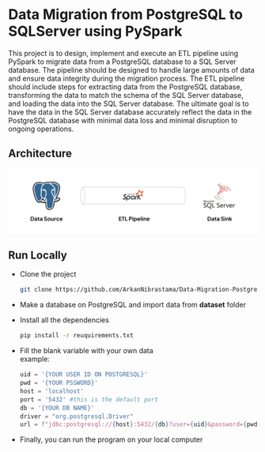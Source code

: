 # Data Migration from PostgreSQL to SQLServer using PySpark


This project is to design, implement and execute an ETL pipeline using PySpark to migrate data from a PostgreSQL database to a SQL Server database. The pipeline should be designed to handle large amounts of data and ensure data integrity during the migration process. The ETL pipeline should include steps for extracting data from the PostgreSQL database, transforming the data to match the schema of the SQL Server database, and loading the data into the SQL Server database. The ultimate goal is to have the data in the SQL Server database accurately reflect the data in the PostgreSQL database with minimal data loss and minimal disruption to ongoing operations.

## Architecture
![Architecture](./src/archi.png)

## Run Locally

- Clone the project

    ```bash
    git clone https://github.com/ArkanNibrastama/Data-Migration-PostgreSQL-to-SQLServer-use-PySpark.git
    ```
- Make a database on PostgreSQL and import data from **dataset** folder
- Install all the dependencies
    ```bash
    pip install -r reuquirements.txt
    ```
- Fill the blank variable with your own data
    <br>example:
    ```python
    uid = '{YOUR USER ID ON POSTGRESQL}'
    pwd = '{YOUR PSSWORD}'
    host = 'localhost'
    port = '5432' #this is the default port
    db = '{YOUR DB NAME}'
    driver = "org.postgresql.Driver"
    url = f"jdbc:postgresql://{host}:5432/{db}?user={uid}&password={pwd}"
    ```
- Finally, you can run the program on your local computer
